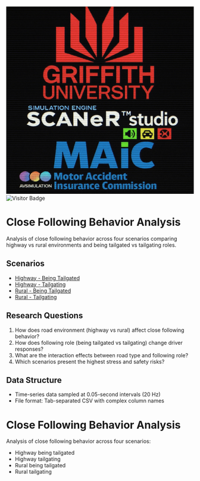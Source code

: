![main_logo](images/main_logo.jpg)
![Visitor Badge](https://visitor-badge.glitch.me/badge?page_id=alan-sims.close_following)
# Close Following Behavior Analysis

Analysis of close following behavior across four scenarios comparing highway vs rural environments and being tailgated vs tailgating roles.

## Scenarios

- [Highway - Being Tailgated](docs/highway_being_tailgated.md)
- [Highway - Tailgating](docs/highway_tailgating.md) 
- [Rural - Being Tailgated](docs/rural_being_tailgated.md)
- [Rural - Tailgating](docs/rural_tailgating.md)

## Research Questions

1. How does road environment (highway vs rural) affect close following behavior?
2. How does following role (being tailgated vs tailgating) change driver responses?
3. What are the interaction effects between road type and following role?
4. Which scenarios present the highest stress and safety risks?

## Data Structure

- Time-series data sampled at 0.05-second intervals (20 Hz)
- File format: Tab-separated CSV with complex column names



# Close Following Behavior Analysis

Analysis of close following behavior across four scenarios:
- Highway being tailgated
- Highway tailgating  
- Rural being tailgated
- Rural tailgating

